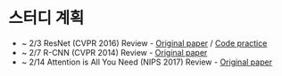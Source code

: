 # 스터디 계획
- ~ 2/3 ResNet (CVPR 2016) Review - [Original paper](https://arxiv.org/abs/1512.03385) / [Code practice](https://github.com/Yewon-dev/boostcamp-AI-Tech/blob/master/AI-Paper-Review/ResNet_paper_review.ipynb)
- ~ 2/7 R-CNN (CVPR 2014) Review - [Original paper](https://arxiv.org/pdf/1311.2524.pdf) 
- ~ 2/14 Attention is All You Need (NIPS 2017) Review - [Original paper](https://arxiv.org/abs/1706.03762) 
